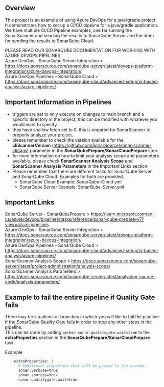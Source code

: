 ## Overview

This project is an example of using Azure DevOps for a java/gradle project. It demonstrates how to set up a CI/CD pipeline for a java/gradle application.  
We have multiple CI/CD Pipeline examples, one for running the SonarScanner and sending the results to SonarQube Server and the other for sending the results to SonarQube Cloud.  

PLEASE READ OUR SONARQUBE DOCUMENTATION FOR WORKING WITH AZURE DEVOPS PIPELINES  
Azure DevOps - SonarQube Server Integration > https://docs.sonarsource.com/sonarqube-server/latest/devops-platform-integration/azure-devops-integration/  
Azure DevOps Pipelines - SonarQube Cloud > https://docs.sonarsource.com/sonarqube-cloud/advanced-setup/ci-based-analysis/azure-pipelines/  

## Important Information in Pipelines
- triggers are set to only execute on changes to main branch and a specific directory in the project, this can be modified with whatever you would want to specify.
- they have shallow fetch set to 0. this is required for SonarScanner to properly analyze your project.  
- please remember to check the version available for the **cliScannerVersion** (https://github.com/SonarSource/sonar-scanner-cli/tags) parameter in the **SonarQubePrepare/SonarCloudPrepare** step.
- for more information on how to limit your analysis scope and parameters available, please check **SonarScanner Analysis Scope** and **SonarScanner Analysis Parameters** in the Important Links section.
- Please remember that there are different tasks for SonarQube Server and SonarQube Cloud. Examples for both are provided.
    - SonarQube Cloud Example: SonarQube-Cloud.yml  
    - SonarQube Server Example: SonarQube-Server.yml 

## Important Links
SonarQube Server - SonarQubePrepare > https://learn.microsoft.com/en-us/azure/devops/pipelines/tasks/reference/sonar-qube-prepare-v7?view=azure-pipelines  
Azure DevOps - SonarQube Server Integration > https://docs.sonarsource.com/sonarqube-server/latest/devops-platform-integration/azure-devops-integration/  
Azure DevOps Pipelines - SonarQube Cloud > https://docs.sonarsource.com/sonarqube-cloud/advanced-setup/ci-based-analysis/azure-pipelines/  
SonarScanner Analysis Scope > https://docs.sonarsource.com/sonarqube-server/latest/project-administration/analysis-scope/  
SonarScanner Analysis Parameters > https://docs.sonarsource.com/sonarqube-server/latest/analyzing-source-code/analysis-parameters/  

## Example to fail the entire pipeline if Quality Gate fails
There may be situations or branches in which you will like to fail the pipeline if the SonarQube Quality Gate fails in order to stop any other steps in the pipeline.  
This can be done by adding ```python
sonar.qualitygate.wait=true``` 
to the **extraProperties** section in the **SonarQubePrepare/SonarCloudPrepare** task.  

Example
``` sh
    extraProperties: |
      # Additional properties that will be passed to the scanner, 
      sonar.verbose=true
      sonar.sources=src/
      sonar.qualitygate.wait=true
```